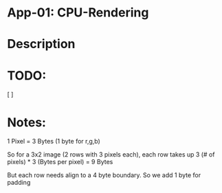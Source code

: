 # App-01: CPU-Rendering

# Description


# TODO:
[ ] 

# Notes:

1 Pixel = 3 Bytes (1 byte for r,g,b)

So for a 3x2 image (2 rows with 3 pixels each), each row takes up 3 (# of pixels) * 3 (Bytes per pixel) = 9 Bytes

But each row needs align to a 4 byte boundary. So we add 1 byte for padding
